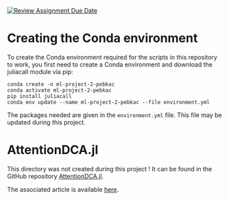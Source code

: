 [![Review Assignment Due Date](https://classroom.github.com/assets/deadline-readme-button-22041afd0340ce965d47ae6ef1cefeee28c7c493a6346c4f15d667ab976d596c.svg)](https://classroom.github.com/a/UDdkOEMs)
# Creating the Conda environment
To create the Conda environment required for the scripts in this repository to work, you first need to create a Conda environment and download the juliacall module via pip:
```
conda create -n ml-project-2-pebkac
conda activate ml-project-2-pebkac
pip install juliacall
conda env update --name ml-project-2-pebkac --file environment.yml
```
The packages needed are given in the `environment.yml` file. This file may be updated during this project.


# AttentionDCA.jl
This directory was not created during this project ! It can be found in the GitHub repository [AttentionDCA.jl](https://github.com/pagnani/AttentionDCA.jl). 

The associated article is available [here](https://www.biorxiv.org/content/10.1101/2024.02.06.579080v2.abstract).

